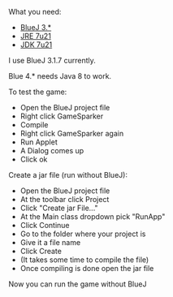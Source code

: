 What you need:
- [BlueJ 3.*](https://bluej.org/versions.html)
- [JRE 7u21](http://mediafire.com/download/wku5c1z9vsciv6n/jre-7u21-windows-i586.exe)
- [JDK 7u21](http://mediafire.com/download/miy7j6meg9mi721/jdk-7u21-windows-i586.exe)

I use BlueJ 3.1.7 currently.

Blue 4.* needs Java 8 to work.

To test the game:
- Open the BlueJ project file
- Right click GameSparker
- Compile
- Right click GameSparker again
- Run Applet
- A Dialog comes up
- Click ok

Create a jar file (run without BlueJ):
- Open the BlueJ project file
- At the toolbar click Project
- Click "Create jar File..."
- At the Main class dropdown pick "RunApp"
- Click Continue
- Go to the folder where your project is
- Give it a file name
- Click Create
- (It takes some time to compile the file)
- Once compiling is done open the jar file

Now you can run the game without BlueJ